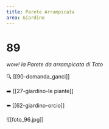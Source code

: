 ```yaml
---
title: Parete Arrampicata
area: Giardino
---
```

# 89
_wow! la Parete da arrampicata di Tato_

🔍 [[90-domanda_ganci]]

➡️ [[27-giardino-le piante]]

⬅️ [[62-giardino-orcio]]

![[foto_96.jpg]]